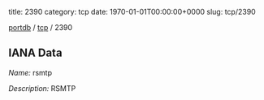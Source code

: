 title: 2390
category: tcp
date: 1970-01-01T00:00:00+0000
slug: tcp/2390

[portdb](/) / [tcp](/category/tcp.html) / 2390


## IANA Data

_Name:_ rsmtp

_Description:_ RSMTP


